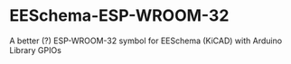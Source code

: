 # EESchema-ESP-WROOM-32
A better (?) ESP-WROOM-32 symbol for EESchema (KiCAD) with Arduino Library GPIOs
